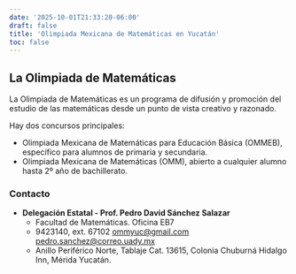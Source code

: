 ```yaml
---
date: '2025-10-01T21:33:20-06:00'
draft: false
title: 'Olimpiada Mexicana de Matemáticas en Yucatán'
toc: false
---
```



## La Olimpiada de Matemáticas

La Olimpiada de Matemáticas es un programa de difusión y promoción del estudio de las matemáticas desde un punto de vista creativo y razonado.

Hay dos concursos principales:
* Olimpiada Mexicana de Matemáticas para Educación Básica (OMMEB), específico para alumnos de primaria y secundaria.
* Olimpiada Mexicana de Matemáticas (OMM), abierto a cualquier alumno hasta 2º año de bachillerato.

### Contacto

* **Delegación Estatal - Prof. Pedro David Sánchez Salazar**
  * Facultad de Matemáticas. Oficina EB7
  *  9423140, ext. 67102 ommyuc@gmail.com  pedro.sanchez@correo.uady.mx
  * Anillo Periférico Norte, Tablaje Cat. 13615, Colonia Chuburná Hidalgo Inn, Mérida Yucatán.
